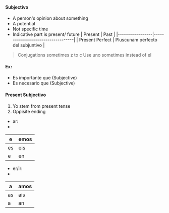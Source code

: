 #### Subjectivo
 - A person's opinion about something
 - A potential
 - Not specific time
 - Indicative part is present/ future
| Present         | Past                              |
|-----------------|-----------------------------------|
| Present Perfect | Pluscunam perfecto del subjuntivo |


 > Conjugations sometimes z to c
 > Use uno sometimes instead of el
#### Ex:
 - Es importante que (Subjective)
 - Es necesario que (Subjective)

#### Present Subjectivo
1. Yo stem from present tense
2. Oppisite ending
 - ar:
 - 
| e  | emos |
|----|------|
| es | eis  |
| e  | en   |
 - er/ir:
- 
| a  | amos |
|----|------|
| as | ais  |
| a  | an   |

<!--stackedit_data:
eyJoaXN0b3J5IjpbMTU3Njc3MTUxNCwtMzI3ODk5NTA4LC0xMz
MzMjMxNDYwXX0=
-->